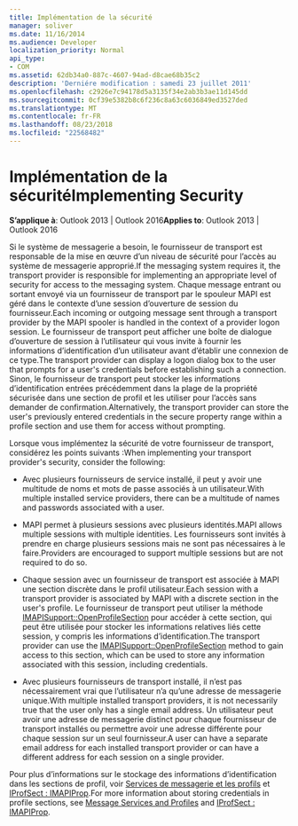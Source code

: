 ```yaml
---
title: Implémentation de la sécurité
manager: soliver
ms.date: 11/16/2014
ms.audience: Developer
localization_priority: Normal
api_type:
- COM
ms.assetid: 62db34a0-887c-4607-94ad-d8cae68b35c2
description: 'Derniére modification : samedi 23 juillet 2011'
ms.openlocfilehash: c2926e7c94178d5a3135f34e2ab3b3ae11d145dd
ms.sourcegitcommit: 0cf39e5382b8c6f236c8a63c6036849ed3527ded
ms.translationtype: MT
ms.contentlocale: fr-FR
ms.lasthandoff: 08/23/2018
ms.locfileid: "22568482"
---
```

# <a name="implementing-security"></a><span data-ttu-id="8aa41-103">Implémentation de la sécurité</span><span class="sxs-lookup"><span data-stu-id="8aa41-103">Implementing Security</span></span>

  
  
<span data-ttu-id="8aa41-104">**S’applique à**: Outlook 2013 | Outlook 2016</span><span class="sxs-lookup"><span data-stu-id="8aa41-104">**Applies to**: Outlook 2013 | Outlook 2016</span></span> 
  
<span data-ttu-id="8aa41-105">Si le système de messagerie a besoin, le fournisseur de transport est responsable de la mise en œuvre d’un niveau de sécurité pour l’accès au système de messagerie approprié.</span><span class="sxs-lookup"><span data-stu-id="8aa41-105">If the messaging system requires it, the transport provider is responsible for implementing an appropriate level of security for access to the messaging system.</span></span> <span data-ttu-id="8aa41-106">Chaque message entrant ou sortant envoyé via un fournisseur de transport par le spouleur MAPI est géré dans le contexte d’une session d’ouverture de session du fournisseur.</span><span class="sxs-lookup"><span data-stu-id="8aa41-106">Each incoming or outgoing message sent through a transport provider by the MAPI spooler is handled in the context of a provider logon session.</span></span> <span data-ttu-id="8aa41-107">Le fournisseur de transport peut afficher une boîte de dialogue d’ouverture de session à l’utilisateur qui vous invite à fournir les informations d’identification d’un utilisateur avant d’établir une connexion de ce type.</span><span class="sxs-lookup"><span data-stu-id="8aa41-107">The transport provider can display a logon dialog box to the user that prompts for a user's credentials before establishing such a connection.</span></span> <span data-ttu-id="8aa41-108">Sinon, le fournisseur de transport peut stocker les informations d’identification entrées précédemment dans la plage de la propriété sécurisée dans une section de profil et les utiliser pour l’accès sans demander de confirmation.</span><span class="sxs-lookup"><span data-stu-id="8aa41-108">Alternatively, the transport provider can store the user's previously entered credentials in the secure property range within a profile section and use them for access without prompting.</span></span>
  
<span data-ttu-id="8aa41-109">Lorsque vous implémentez la sécurité de votre fournisseur de transport, considérez les points suivants :</span><span class="sxs-lookup"><span data-stu-id="8aa41-109">When implementing your transport provider's security, consider the following:</span></span>
  
- <span data-ttu-id="8aa41-110">Avec plusieurs fournisseurs de service installé, il peut y avoir une multitude de noms et mots de passe associés à un utilisateur.</span><span class="sxs-lookup"><span data-stu-id="8aa41-110">With multiple installed service providers, there can be a multitude of names and passwords associated with a user.</span></span>
    
- <span data-ttu-id="8aa41-111">MAPI permet à plusieurs sessions avec plusieurs identités.</span><span class="sxs-lookup"><span data-stu-id="8aa41-111">MAPI allows multiple sessions with multiple identities.</span></span> <span data-ttu-id="8aa41-112">Les fournisseurs sont invités à prendre en charge plusieurs sessions mais ne sont pas nécessaires à le faire.</span><span class="sxs-lookup"><span data-stu-id="8aa41-112">Providers are encouraged to support multiple sessions but are not required to do so.</span></span>
    
- <span data-ttu-id="8aa41-113">Chaque session avec un fournisseur de transport est associée à MAPI une section discrète dans le profil utilisateur.</span><span class="sxs-lookup"><span data-stu-id="8aa41-113">Each session with a transport provider is associated by MAPI with a discrete section in the user's profile.</span></span> <span data-ttu-id="8aa41-114">Le fournisseur de transport peut utiliser la méthode [IMAPISupport::OpenProfileSection](imapisupport-openprofilesection.md) pour accéder à cette section, qui peut être utilisée pour stocker les informations relatives liés cette session, y compris les informations d’identification.</span><span class="sxs-lookup"><span data-stu-id="8aa41-114">The transport provider can use the [IMAPISupport::OpenProfileSection](imapisupport-openprofilesection.md) method to gain access to this section, which can be used to store any information associated with this session, including credentials.</span></span> 
    
- <span data-ttu-id="8aa41-115">Avec plusieurs fournisseurs de transport installé, il n’est pas nécessairement vrai que l’utilisateur n’a qu’une adresse de messagerie unique.</span><span class="sxs-lookup"><span data-stu-id="8aa41-115">With multiple installed transport providers, it is not necessarily true that the user only has a single email address.</span></span> <span data-ttu-id="8aa41-116">Un utilisateur peut avoir une adresse de messagerie distinct pour chaque fournisseur de transport installés ou permettre avoir une adresse différente pour chaque session sur un seul fournisseur.</span><span class="sxs-lookup"><span data-stu-id="8aa41-116">A user can have a separate email address for each installed transport provider or can have a different address for each session on a single provider.</span></span>
    
<span data-ttu-id="8aa41-117">Pour plus d’informations sur le stockage des informations d’identification dans les sections de profil, voir [Services de messagerie et les profils](message-services-and-profiles.md) et [IProfSect : IMAPIProp](iprofsectimapiprop.md).</span><span class="sxs-lookup"><span data-stu-id="8aa41-117">For more information about storing credentials in profile sections, see [Message Services and Profiles](message-services-and-profiles.md) and [IProfSect : IMAPIProp](iprofsectimapiprop.md).</span></span>
  

